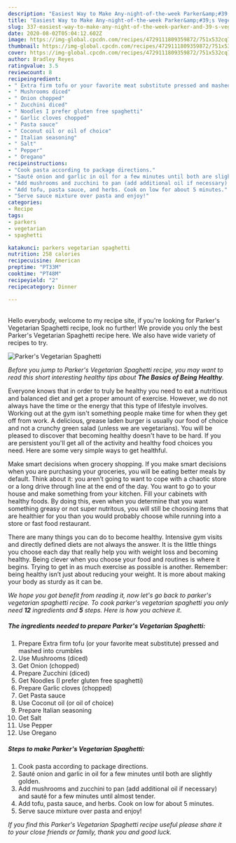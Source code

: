 ```yaml
---
description: "Easiest Way to Make Any-night-of-the-week Parker&amp;#39;s Vegetarian Spaghetti"
title: "Easiest Way to Make Any-night-of-the-week Parker&amp;#39;s Vegetarian Spaghetti"
slug: 337-easiest-way-to-make-any-night-of-the-week-parker-and-39-s-vegetarian-spaghetti
date: 2020-08-02T05:04:12.602Z
image: https://img-global.cpcdn.com/recipes/4729111809359872/751x532cq70/parkers-vegetarian-spaghetti-recipe-main-photo.jpg
thumbnail: https://img-global.cpcdn.com/recipes/4729111809359872/751x532cq70/parkers-vegetarian-spaghetti-recipe-main-photo.jpg
cover: https://img-global.cpcdn.com/recipes/4729111809359872/751x532cq70/parkers-vegetarian-spaghetti-recipe-main-photo.jpg
author: Bradley Reyes
ratingvalue: 3.5
reviewcount: 8
recipeingredient:
- " Extra firm tofu or your favorite meat substitute pressed and mashed into crumbles"
- " Mushrooms diced"
- " Onion chopped"
- " Zucchini diced"
- " Noodles I prefer gluten free spaghetti"
- " Garlic cloves chopped"
- " Pasta sauce"
- " Coconut oil or oil of choice"
- " Italian seasoning"
- " Salt"
- " Pepper"
- " Oregano"
recipeinstructions:
- "Cook pasta according to package directions."
- "Sauté onion and garlic in oil for a few minutes until both are slightly golden."
- "Add mushrooms and zucchini to pan (add additional oil if necessary) and sauté for a few minutes until almost tender."
- "Add tofu, pasta sauce, and herbs. Cook on low for about 5 minutes."
- "Serve sauce mixture over pasta and enjoy!"
categories:
- Recipe
tags:
- parkers
- vegetarian
- spaghetti

katakunci: parkers vegetarian spaghetti 
nutrition: 258 calories
recipecuisine: American
preptime: "PT33M"
cooktime: "PT48M"
recipeyield: "2"
recipecategory: Dinner

---
```

<br>
Hello everybody, welcome to my recipe site, if you're looking for Parker&#39;s Vegetarian Spaghetti recipe, look no further! We provide you only the best Parker&#39;s Vegetarian Spaghetti recipe here. We also have wide variety of recipes to try.
<br>


![Parker&#39;s Vegetarian Spaghetti](https://img-global.cpcdn.com/recipes/4729111809359872/751x532cq70/parkers-vegetarian-spaghetti-recipe-main-photo.jpg)

<i>Before you jump to Parker&#39;s Vegetarian Spaghetti recipe, you may want to read this short interesting healthy tips about <strong>The Basics of Being Healthy</strong>.</i>

Everyone knows that in order to truly be healthy you need to eat a nutritious and balanced diet and get a proper amount of exercise. However, we do not always have the time or the energy that this type of lifestyle involves. Working out at the gym isn't something people make time for when they get off from work. A delicious, grease laden burger is usually our food of choice and not a crunchy green salad (unless we are vegetarians). You will be pleased to discover that becoming healthy doesn't have to be hard. If you are persistent you'll get all of the activity and healthy food choices you need. Here are some very simple ways to get healthful.

Make smart decisions when grocery shopping. If you make smart decisions when you are purchasing your groceries, you will be eating better meals by default. Think about it: you aren’t going to want to cope with a chaotic store or a long drive through line at the end of the day. You want to go to your house and make something from your kitchen. Fill your cabinets with healthy foods. By doing this, even when you determine that you want something greasy or not super nutritous, you will still be choosing items that are healthier for you than you would probably choose while running into a store or fast food restaurant.

There are many things you can do to become healthy. Intensive gym visits and directly defined diets are not always the answer. It is the little things you choose each day that really help you with weight loss and becoming healthy. Being clever when you choose your food and routines is where it begins. Trying to get in as much exercise as possible is another. Remember: being healthy isn’t just about reducing your weight. It is more about making your body as sturdy as it can be. 


<i>We hope you got benefit from reading it, now let's go back to parker&#39;s vegetarian spaghetti recipe. To cook parker&#39;s vegetarian spaghetti you only need <strong>12</strong> ingredients and <strong>5</strong> steps. Here is how you achieve it.
</i>

##### The ingredients needed to prepare Parker&#39;s Vegetarian Spaghetti:

1. Prepare  Extra firm tofu (or your favorite meat substitute) pressed and mashed into crumbles
1. Use  Mushrooms (diced)
1. Get  Onion (chopped)
1. Prepare  Zucchini (diced)
1. Get  Noodles (I prefer gluten free spaghetti)
1. Prepare  Garlic cloves (chopped)
1. Get  Pasta sauce
1. Use  Coconut oil (or oil of choice)
1. Prepare  Italian seasoning
1. Get  Salt
1. Use  Pepper
1. Use  Oregano


##### Steps to make Parker&#39;s Vegetarian Spaghetti:

1. Cook pasta according to package directions.
1. Sauté onion and garlic in oil for a few minutes until both are slightly golden.
1. Add mushrooms and zucchini to pan (add additional oil if necessary) and sauté for a few minutes until almost tender.
1. Add tofu, pasta sauce, and herbs. Cook on low for about 5 minutes.
1. Serve sauce mixture over pasta and enjoy!


<i>If you find this Parker&#39;s Vegetarian Spaghetti recipe useful please share it to your close friends or family, thank you and good luck.</i>
